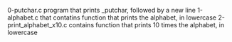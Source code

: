 0-putchar.c program that prints _putchar, followed by a new line
1-alphabet.c that contatins function that prints the alphabet, in lowercase
2-print_alphabet_x10.c contains function that prints 10 times the alphabet, in lowercase
